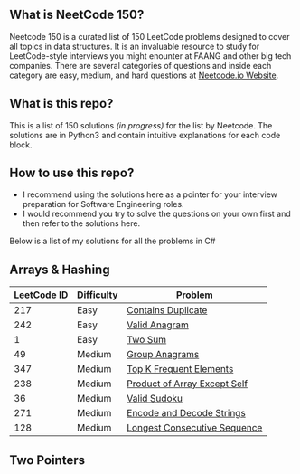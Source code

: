 ## What is NeetCode 150?

Neetcode 150 is a curated list of 150 LeetCode problems designed to cover all topics in data structures. It is an invaluable resource to study for LeetCode-style interviews you might enounter at FAANG and other big tech companies.
There are several categories of questions and inside each category are easy, medium, and hard questions at [Neetcode.io Website](https://neetcode.io/).

## What is this repo?
This is a list of 150 solutions _(in progress)_ for the list by Neetcode. The solutions are in Python3 and contain intuitive explanations for each code block.

## How to use this repo?
- I recommend using the solutions here as a pointer for your interview preparation for Software Engineering roles. 
- I would recommend you try to solve the questions on your own first and then refer to the solutions here.
  
Below is a list of my solutions for all the problems in C#

## Arrays & Hashing

| LeetCode ID | Difficulty | Problem                                                                                     |                                                                 
| ----------- | ---------- | ------------------------------------------------------------------------------------------- |
| 217         | Easy       | [Contains Duplicate](https://leetcode.com/problems/contains-duplicate/)                     |                                             
| 242         | Easy       | [Valid Anagram](https://leetcode.com/problems/valid-anagram/)                               |
| 1           | Easy       | [Two Sum](https://leetcode.com/problems/two-sum/)                                           |
| 49          | Medium     | [Group Anagrams](https://leetcode.com/problems/group-anagrams/)                             |
| 347         | Medium     | [Top K Frequent Elements](https://leetcode.com/problems/top-k-frequent-elements/)           |
| 238         | Medium     | [Product of Array Except Self](https://leetcode.com/problems/product-of-array-except-self/) |
| 36          | Medium     | [Valid Sudoku](https://leetcode.com/problems/valid-sudoku/)                                 |
| 271         | Medium     | [Encode and Decode Strings](https://leetcode.com/problems/encode-and-decode-strings/)       |
| 128         | Medium     | [Longest Consecutive Sequence](https://leetcode.com/problems/longest-consecutive-sequence/) |

## Two Pointers


